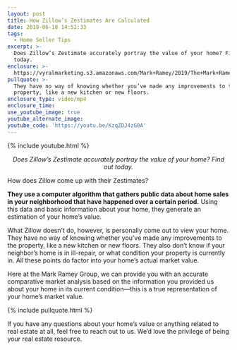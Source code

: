 ```yaml
---
layout: post
title: How Zillow’s Zestimates Are Calculated
date: 2019-06-18 14:52:33
tags:
  - Home Seller Tips
excerpt: >-
  Does Zillow’s Zestimate accurately portray the value of your home? Find out
  today.
enclosure: >-
  https://vyralmarketing.s3.amazonaws.com/Mark+Ramey/2019/The+Mark+Ramey+Group-+zillow.mp4
pullquote: >-
  They have no way of knowing whether you’ve made any improvements to the
  property, like a new kitchen or new floors.
enclosure_type: video/mp4
enclosure_time:
use_youtube_image: true
youtube_alternate_image:
youtube_code: 'https://youtu.be/KzqZDJ4zG0A'
---
```


{% include youtube.html %}

<p style="text-align: center;"><em>Does Zillow’s Zestimate accurately portray the value of your home? Find out today.</em></p>

How does Zillow come up with their Zestimates?

**They use a computer algorithm that gathers public data about home sales in your neighborhood that have happened over a certain period.** Using this data and basic information about your home, they generate an estimation of your home’s value.

What Zillow doesn’t do, however, is personally come out to view your home. They have no way of knowing whether you’ve made any improvements to the property, like a new kitchen or new floors. They also don’t know if your neighbor’s home is in ill-repair, or what condition your property is currently in. All these points do factor into your home’s actual market value.

Here at the Mark Ramey Group, we can provide you with an accurate comparative market analysis based on the information you provided us about your home in its current condition—this is a true representation of your home’s market value.

{% include pullquote.html %}

If you have any questions about your home’s value or anything related to real estate at all, feel free to reach out to us. We’d love the privilege of being your real estate resource.
